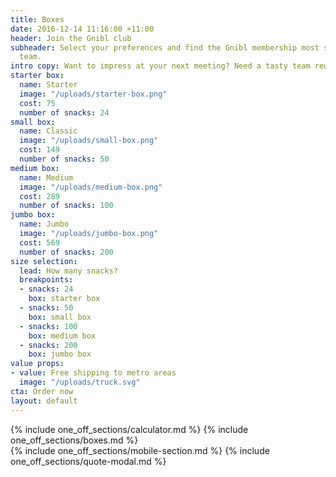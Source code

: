 ```yaml
---
title: Boxes
date: 2016-12-14 11:16:00 +11:00
header: Join the Gnibl club
subheader: Select your preferences and find the Gnibl membership most suited to your
  team.
intro copy: Want to impress at your next meeting? Need a tasty team reward? Or just don't want the commitment of a subscription? Try a single Gnibl Box - any size you like!
starter box:
  name: Starter
  image: "/uploads/starter-box.png"
  cost: 75
  number of snacks: 24
small box:
  name: Classic
  image: "/uploads/small-box.png"
  cost: 149
  number of snacks: 50
medium box:
  name: Medium
  image: "/uploads/medium-box.png"
  cost: 289
  number of snacks: 100
jumbo box:
  name: Jumbo
  image: "/uploads/jumbo-box.png"
  cost: 569
  number of snacks: 200
size selection:
  lead: How many snacks?
  breakpoints:
  - snacks: 24
    box: starter box
  - snacks: 50
    box: small box
  - snacks: 100
    box: medium box
  - snacks: 200
    box: jumbo box
value props:
- value: Free shipping to metro areas
  image: "/uploads/truck.svg"
cta: Order now
layout: default
---
```


<main class="pricing fixed-header dotted-bg">
<div class="desktop">
<div class="table"></div>
{% include one_off_sections/calculator.md %}
{% include one_off_sections/boxes.md %}
</div>
{% include one_off_sections/mobile-section.md %}
  {% include one_off_sections/quote-modal.md %}
</main>

